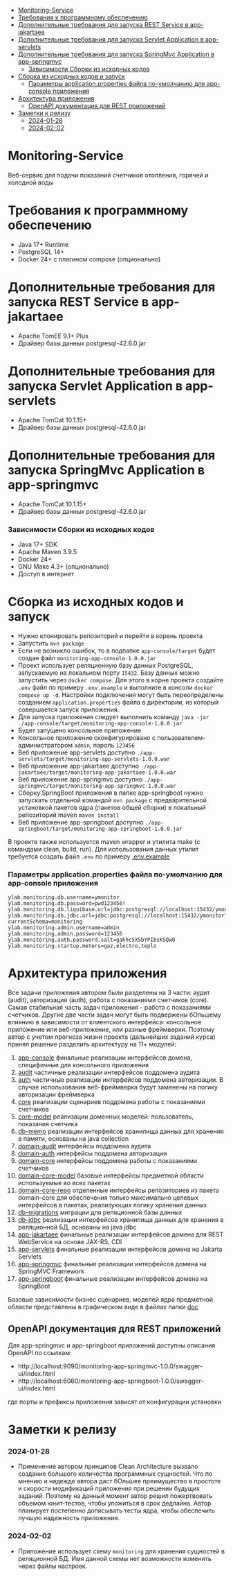 <!-- TOC -->
* [Monitoring-Service](#monitoring-service)
* [Требования к программному обеспечению](#требования-к-программному-обеспечению)
* [Дополнительные требования для запуска REST Service в app-jakartaee](#дополнительные-требования-для-запуска-rest-service-в-app-jakartaee)
* [Дополнительные требования для запуска Servlet Application в app-servlets](#дополнительные-требования-для-запуска-servlet-application-в-app-servlets)
* [Дополнительные требования для запуска SpringMvc Application в app-springmvc](#дополнительные-требования-для-запуска-springmvc-application-в-app-springmvc)
    * [Зависимости Сборки из исходных кодов](#зависимости-сборки-из-исходных-кодов)
* [Сборка из исходных кодов и запуск](#сборка-из-исходных-кодов-и-запуск)
  * [Параметры application.properties файла по-умолчанию для app-console приложения](#параметры-applicationproperties-файла-по-умолчанию-для-app-console-приложения)
* [Архитектура приложения](#архитектура-приложения)
  * [OpenAPI документация для REST приложений](#openapi-документация-для-rest-приложений)
* [Заметки к релизу](#заметки-к-релизу)
    * [2024-01-28](#2024-01-28)
    * [2024-02-02](#2024-02-02)
<!-- TOC -->

# Monitoring-Service

Bеб-сервис для подачи показаний счетчиков отопления, горячей и холодной воды

# Требования к программному обеспечению

* Java 17+ Runtime
* PostgreSQL 14+
* Docker 24+ с плагином compose (опционально)

# Дополнительные требования для запуска REST Service в app-jakartaee

* Apache TomEE 9.1+ Plus
* Драйвер базы данных postgresql-42.6.0.jar

# Дополнительные требования для запуска Servlet Application в app-servlets

* Apache TomCat 10.1.15+
* Драйвер базы данных postgresql-42.6.0.jar

# Дополнительные требования для запуска SpringMvc Application в app-springmvc

* Apache TomCat 10.1.15+
* Драйвер базы данных postgresql-42.6.0.jar

### Зависимости Сборки из исходных кодов

* Java 17+ SDK
* Apache Maven 3.9.5
* Docker 24+
* GNU Make 4.3+ (опционально)
* Доступ в интернет

# Сборка из исходных кодов и запуск

* Нужно клонировать репозиторий и перейти в корень проекта
* Запустить `mvn package`
* Если не возникло ошибок, то в подпапке `app-console/target` будет создан файл `monitoring-app-console-1.0.0.jar`
* Проект использует реляционную базу данных PostgreSQL, запускаемую на локальном порту `15432`. Базу данных можно
  запустить через `docker compose`. Для этого в корне проекта создайте `.env` файл по примеру `.env.example` и выполните
  в консоли `docker compose up -d`. Настройки подключения могут быть переопределены созданием `application.properties`
  файла в директории, из который совершается запуск приложения.
* Для запуска приложения следует выполнить команду `java -jar ./app-console/target/monitoring-app-console-1.0.0.jar`
* Будет запущено консольное приложение
* Консольное приложение сконфигурировано с пользователем-администратором `admin`, пароль `123456`
* Веб приложение app-servlets доступно `./app-servlets/target/monitoring-app-servlets-1.0.0.war`
* Веб приложение app-jakartaee доступно `./app-jakartaee/target/monitoring-app-jakartaee-1.0.0.war`
* Веб приложение app-springmvc доступно `./app-springmvc/target/monitoring-app-springmvc-1.0.0.war`
* Сборку SpringBoot приложения в папке app-springboot нужно запускать отдельной командой `mvn package` с предварительной
  установкой пакетов ядра (пакетов общей сборки) в локальный репозиторий maven `maven install`
* Веб приложение app-springboot доступно `./app-springboot/target/monitoring-app-springboot-1.0.0.jar`

В проекте также используется maven wrapper и утилита make (с командами clean, build, run). Для использования данных
утилит требуется создать файл `.env` по примеру [.env.example](.env.example)

### Параметры application.properties файла по-умолчанию для app-console приложения

```
ylab.monitoring.db.username=ymonitor
ylab.monitoring.db.password=pwd123456!
ylab.monitoring.db.liquibase.url=jdbc:postgresql://localhost:15432/ymonitor
ylab.monitoring.db.jdbc.url=jdbc:postgresql://localhost:15432/ymonitor?currentSchema=monitoring
ylab.monitoring.admin.username=admin
ylab.monitoring.admin.password=123456
ylab.monitoring.auth.password.salt=gahhc5X5bYPIbsKSQw0
ylab.monitoring.startup.meters=gaz,electro,teplo
```

# Архитектура приложения

Все задачи приложения автором были разделены на 3 части: аудит (audit), авторизация (auth), работа с показаниями
счетчиков (core).
Самая стабильная часть задач приложения - работа с показаниями счетчиков. Другие две части задач могут быть подвержены
бОльшему влиянию в зависимости от клиентского интерфейса: консольное приложение или веб-приложение, или разные
фреймверки.
Поэтому автор с учетом прогноза жизни проекта (дальнейших заданий курса) принял решение разделить архитектуру на 11+
модулей:

1. [app-console](app-console) финальные реализации интерфейсов домена, специфичные для консольного приложения
2. [audit](audit) частичные реализации интерфейсов поддомена аудита
3. [auth](auth) частичные реализации интерфейсов поддомена авторизации. В случае использования веб-фреймверка будут
   заменены на логику авторизации фреймверка
4. [core](core) реализации сценариев поддомена работы с показаниями счетчиков
5. [core-model](core-model) реализации доменных моделей: пользователь, показания счетчика
6. [db-memo](db-memo) реализации интерфейсов хранилища данных для хранения в памяти, основаны на java collection
7. [domain-audit](domain-audit) интерфейсы поддомена аудита
8. [domain-auth](domain-auth) интерфейсы поддомена авторизации
9. [domain-core](domain-core) интерфейсы поддомена работы с показаниями счетчиков
10. [domain-core-model](domain-core-model) базовые интерфейсы предметной области используемые во всех пакетах
11. [domain-core-repo](domain-core-repo) отделенные интерфейсы репозиториев из пакета domain-core для обеспечения только
    максимально целевых интерфейсов в пакетах, реализующих логику хранения данных
12. [db-migrations](db-migrations) миграции для реляционной базы данных
13. [db-jdbc](db-jdbc) реализации интерфейсов хранилища данных для хранения в реляционной БД, основаны на java jdbc
14. [app-jakartaee](app-jakartaee) финальные реализации интерфейсов домена для REST WebService на основе JAX-RS, CDI
15. [app-servlets](app-servlets) финальные реализации интерфейсов домена на Jakarta Servlets
16. [app-springmvc](app-springmvc) финальные реализации интерфейсов домена на SpringMVC Framework
17. [app-springboot](app-springboot) финальные реализации интерфейсов домена на SpringBoot

Базовые зависимости бизнес сценариев, моделей ядра предметной области представлены в графическом виде в файлах
папки [doc](doc)

## OpenAPI документация для REST приложений

Для app-springmvc и app-springboot приложений доступны описания OpenAPI по ссылкам:

* http://localhost:9090/monitoring-app-springmvc-1.0.0/swagger-ui/index.html
* http://localhost:6060/monitoring-app-springboot-1.0.0/swagger-ui/index.html

где порты и префиксы приложения зависят от конфигурации установки

# Заметки к релизу

### 2024-01-28

* Применение автором принципов Clean Architecture вызвало создание большого количества программных сущностей. Что по
  мнению и надежде автора даст бОльшее преимущество в простоте и скорости модификаций приложения при решении будущих
  заданий. Поэтому на данный момент автор решил пожертвовать объемом юнит-тестов, чтобы уложиться в срок дедлайна. Автор
  планирует постепенно дописывать тесты ядра, чтобы обеспечить лучшую надежность приложения.

### 2024-02-02

* Приложение использует схему `monitoring` для хранения сущностей в реляционной БД. Имя данной схемы нет возможности
  изменить через файлы настроек.